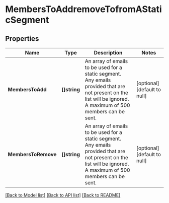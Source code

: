 # MembersToAddremoveTofromAStaticSegment

## Properties
Name | Type | Description | Notes
------------ | ------------- | ------------- | -------------
**MembersToAdd** | **[]string** | An array of emails to be used for a static segment. Any emails provided that are not present on the list will be ignored. A maximum of 500 members can be sent. | [optional] [default to null]
**MembersToRemove** | **[]string** | An array of emails to be used for a static segment. Any emails provided that are not present on the list will be ignored. A maximum of 500 members can be sent. | [optional] [default to null]

[[Back to Model list]](../README.md#documentation-for-models) [[Back to API list]](../README.md#documentation-for-api-endpoints) [[Back to README]](../README.md)


